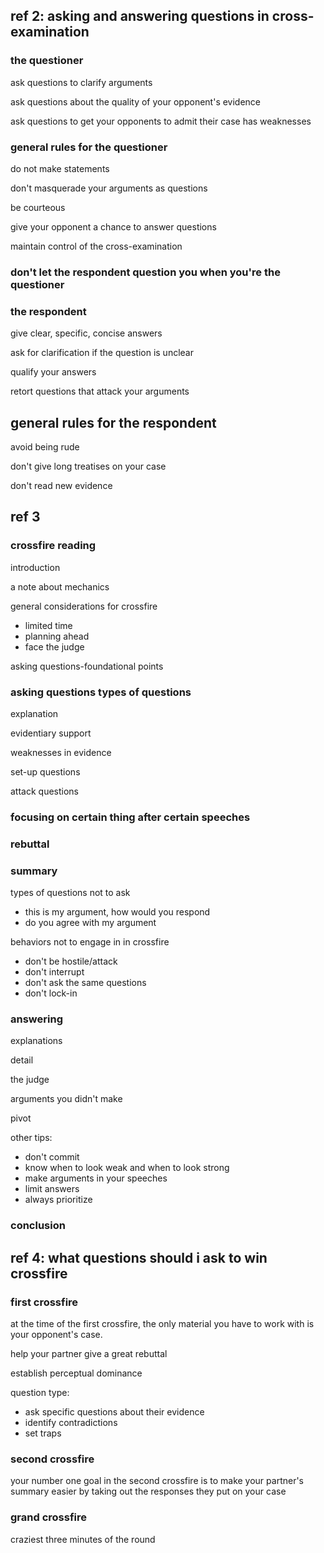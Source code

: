 ## ref 2: asking and answering questions in cross-examination

### the questioner

ask questions to clarify arguments

ask questions about the quality of your opponent's evidence

ask questions to get your opponents to admit their case has weaknesses

### general rules for the questioner

do not make statements

don't masquerade your arguments as questions

be courteous

give your opponent a chance to answer questions 

maintain control of the  cross-examination

### don't let the respondent question you when you're the questioner

### the respondent

give clear, specific, concise answers

ask for clarification if the question is unclear

qualify your answers

retort questions that attack your arguments

## general rules for the respondent

avoid being rude

don't give long treatises on your case 

don't read new evidence


## ref 3

### crossfire reading 

introduction

a note about mechanics

general considerations for crossfire 

- limited time
- planning ahead
- face the judge

asking questions-foundational points
 
### asking questions types of questions

explanation

evidentiary support

weaknesses in evidence

set-up questions

attack questions

### focusing on certain thing after certain speeches

### rebuttal

### summary

types of questions not to ask

- this is my argument, how would you respond
- do you agree with my argument

behaviors not to engage in in crossfire

- don't be hostile/attack
- don't interrupt
- don't ask the same questions
- don't lock-in
### answering

explanations

detail

the judge

arguments you didn't make

pivot

other tips:

- don't commit
- know when to look weak and when to look strong
- make arguments in your speeches
- limit answers
- always prioritize
### conclusion

## ref 4: what questions should i ask to win crossfire

### first crossfire

at the time of the first crossfire, the only material you have to work with is your opponent's case.

help your partner give a great rebuttal

establish perceptual dominance

question type:

- ask specific questions about their evidence
- identify contradictions
- set traps

### second crossfire

your number one goal in the second crossfire is to make your partner's summary easier by taking out the responses they put on your case

### grand crossfire

craziest three minutes of the round